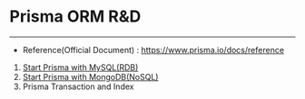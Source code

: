 # Prisma ORM R&D

---

- Reference(Official Document) : https://www.prisma.io/docs/reference

1. [Start Prisma with MySQL(RDB)](./docs/1.%20Prisma-MySQL.md)
2. [Start Prisma with MongoDB(NoSQL)](./docs/2.%20Prisma-Mongodb.md)
3. Prisma Transaction and Index
